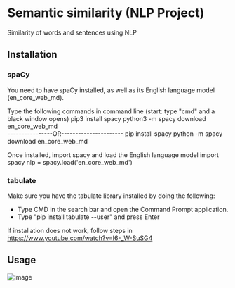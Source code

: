 # Semantic similarity (NLP Project)
Similarity of words and sentences using NLP

## Installation
### spaCy
You need to have spaCy installed, as well as its English language model (en_core_web_md).

Type the following commands in command line (start: type "cmd" and a black window opens)
pip3 install spacy
python3 -m spacy download en_core_web_md  
----------------OR----------------------
pip install spacy
python -m spacy download en_core_web_md

Once installed, import spacy and load the English language model
import spacy
nlp = spacy.load('en_core_web_md')

### tabulate
Make sure you have the tabulate library installed by doing the following:
- Type CMD in the search bar and open the Command Prompt application.
- Type "pip install tabulate --user" and press Enter

If installation does not work, follow steps in https://www.youtube.com/watch?v=I6-_W-SuSG4


## Usage

![image](https://user-images.githubusercontent.com/123483224/219683644-7409dad7-76d6-484e-a0bc-3e7bc8dcc5d3.png)
